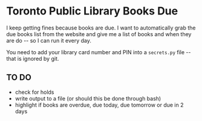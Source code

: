 # Toronto Public Library Books Due

I keep getting fines because books are due.
I want to automatically grab the due books list from
the website and give me a list of books and when they
are do -- so I can run it every day.

You need to add your library card number and PIN into
a `secrets.py` file -- that is ignored by git.

## TO DO

* check for holds
* write output to a file (or should this be done through bash)
* highlight if books are overdue, due today, due tomorrow or due in 2 days
